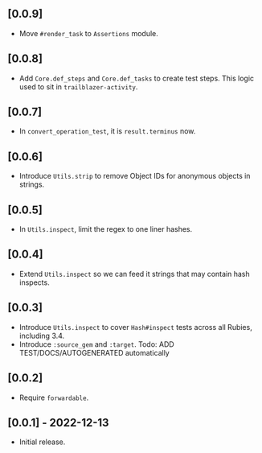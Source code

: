 ## [0.0.9]

* Move `#render_task` to `Assertions` module.

## [0.0.8]

* Add `Core.def_steps` and `Core.def_tasks` to create test steps. This logic used to sit
  in `trailblazer-activity`.

## [0.0.7]

* In `convert_operation_test`, it is `result.terminus` now.

## [0.0.6]

* Introduce `Utils.strip` to remove Object IDs for anonymous objects in strings.

## [0.0.5]

* In `Utils.inspect`, limit the regex to one liner hashes.

## [0.0.4]

* Extend `Utils.inspect` so we can feed it strings that may contain hash inspects.

## [0.0.3]

* Introduce `Utils.inspect` to cover `Hash#inspect` tests across all Rubies, including 3.4.
* Introduce `:source_gem` and `:target`.
Todo: ADD TEST/DOCS/AUTOGENERATED automatically

## [0.0.2]

* Require `forwardable`.

## [0.0.1] - 2022-12-13

- Initial release.

